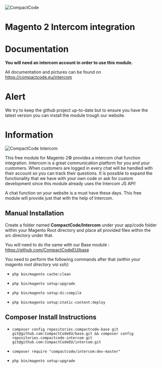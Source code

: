 ![CompactCode](https://compactcode.eu/pub/media/logo/stores/1/CompactCode_Logo.png)

# Magento 2 Intercom integration

# Documentation

**You will need an intercom account in order to use this module.**

All documentation and pictures can be found on https://compactcode.eu/intercom

# Alert

We try to keep the github project up-to-date but to ensure you have the latest version you can install the module trough our website.


# Information

![CompactCode Intercom](https://compactcode.eu/pub/media/catalog/product/cache/3fe9a87e27d9fa1710491a7d32c4e511/i/n/intercom-01.jpg)

This free module for Magento 2© provides a intercom chat function integration. Intercom is a great communication platform for you and your customers. When customers are logged in every chat will be handled with their account so you can track their questions. It is possible to expand the functionality that we have with your own code or ask for custom development since this module already uses the Intercom JS API!

 
A chat function on your website is a must have these days. This free module will provide just that with the help of Intercom.

## Manual Installation

Create a folder named **CompactCode/Intercom** under your app/code folder within your Magento Root directory and place all provided files within the src directory under that.

You will need to do the same with our Base module : https://github.com/CompactCodeEU/base

You need to perform the following commands after that *(within your magento root directory via ssh)*:

  * `php bin/magento cache:clean`

  * `php bin/magento setup:upgrade`

  * `php bin/magento setup:di:compile`

  * `php bin/magento setup:static-content:deploy`

## Composer Install Instructions
  * `composer config repositories.compactcode-base git git@github.com:CompactCodeEU/base.git && composer config repositories.compactcode-intercom git git@github.com:CompactCodeEU/intercom.git`

  * `composer require "compactcode/intercom:dev-master"`

  * `php bin/magento setup:upgrade`
